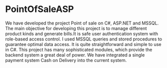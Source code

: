 # PointOfSaleASP
We have developed the project Point of sale on C#, ASP.NET and MSSQL. The main objective for developing this project is to manage different product kinds and generate bills.It is safe user authentication system with role-based access control. I used MSSQL queries and stored procedures to guarantee optimal data access. It is quite straightforward and simple to use in C#. This project has many sophisticated modules, which provide the backend system a great deal of power. We have integrated a single payment system Cash on Delivery into the current system.  
